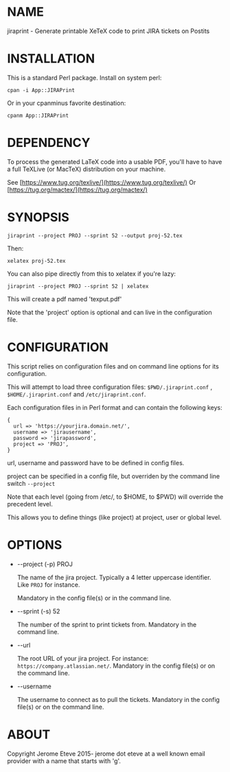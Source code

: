 # NAME

jiraprint - Generate printable XeTeX code to print JIRA tickets on Postits

# INSTALLATION

This is a standard Perl package. Install on system perl:

    cpan -i App::JIRAPrint

Or in your cpanminus favorite destination:

    cpanm App::JIRAPrint

# DEPENDENCY

To process the generated LaTeX code into a usable PDF, you'll have
to have a full TeXLive (or MacTeX) distribution on your machine.

See [https://www.tug.org/texlive/](https://www.tug.org/texlive/) Or  [https://tug.org/mactex/](https://tug.org/mactex/)

# SYNOPSIS

    jiraprint --project PROJ --sprint 52 --output proj-52.tex

Then:

    xelatex proj-52.tex

You can also pipe directly from this to xelatex if you're lazy:

    jiraprint --project PROJ --sprint 52 | xelatex

This will create a pdf named 'texput.pdf'

Note that the 'project' option is optional and can live in the configuration file.

# CONFIGURATION

This script relies on configuration files and on command line options for its configuration.

This will attempt to load three configuration files: `$PWD/.jiraprint.conf` , `$HOME/.jiraprint.conf` and `/etc/jiraprint.conf`.

Each configuration files in in Perl format and can contain the following keys:

    {
      url => 'https://yourjira.domain.net/',
      username => 'jirausername',
      password => 'jirapassword',
      project => 'PROJ',
    }

url, username and password have to be defined in config files.

project can be specified in a config file, but overriden by the command line switch `--project`

Note that each level (going from /etc/, to $HOME, to $PWD) will override the precedent level.

This allows you to define things (like project) at project, user or global level.

# OPTIONS

- --project (-p) PROJ

    The name of the jira project. Typically a 4 letter uppercase identifier. Like `PROJ` for instance.

    Mandatory in the config file(s) or in the command line.

- --sprint (-s) 52

    The number of the sprint to print tickets from. Mandatory in the command line.

- --url

    The root URL  of your jira project. For instance: `https://company.atlassian.net/`. Mandatory in the config file(s) or on the command line.

- --username

    The username to connect as to pull the tickets. Mandatory in the config file(s) or on the command line.

# ABOUT

Copyright Jerome Eteve 2015- jerome dot eteve at a well known email provider with a name that starts with 'g'.
